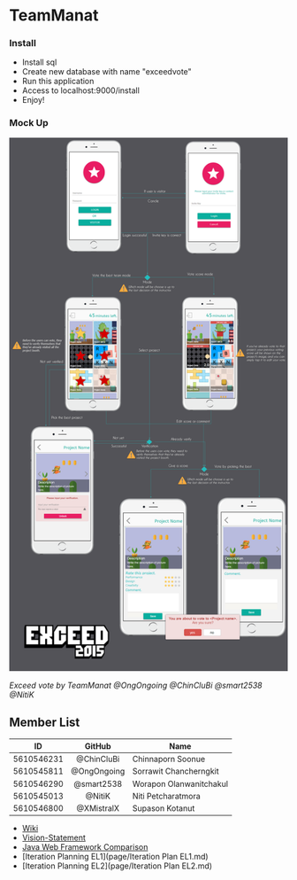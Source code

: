 # TeamManat

### Install
- Install sql
- Create new database with name "exceedvote"
- Run this application
- Access to localhost:9000/install
- Enjoy!


### Mock Up
![Mock-Up](img/mock_up.png)

_Exceed vote by TeamManat @OngOngoing @ChinCluBi @smart2538 @NitiK_

## Member List 
| ID | GitHub | Name |
| ---------- |:-------:| -------------------- |
| 5610546231 | @ChinCluBi | Chinnaporn Soonue |
| 5610545811 | @OngOngoing | Sorrawit Chancherngkit |
| 5610546290 | @smart2538 | Worapon	Olanwanitchakul |
| 5610545013 | @NitiK | Niti Petcharatmora |
| 5610546800 | @XMistralX | Supason Kotanut |

- [Wiki](https://github.com/SSD2015/TeamManat/wiki)
- [Vision-Statement](https://github.com/SSD2015/TeamManat/wiki/Vision-Statement)
- [Java Web Framework Comparison](https://github.com/SSD2015/TeamManat/wiki/Java-Web-Framework-Comparison)
- [Iteration Planning EL1](page/Iteration Plan EL1.md)
- [Iteration Planning EL2](page/Iteration Plan EL2.md)

